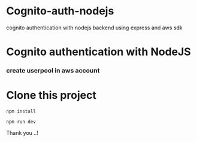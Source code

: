 # Cognito-auth-nodejs
cognito authentication with nodejs backend using express and aws sdk


# Cognito authentication with NodeJS 
### create userpool in aws account 
# Clone this project
    npm install
    
    npm run dev


Thank you ..!
